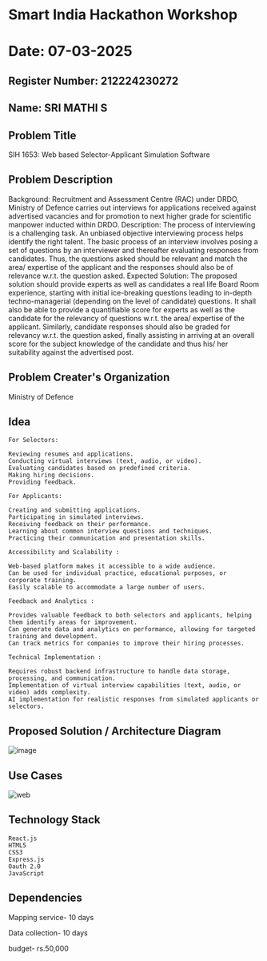 # Smart India Hackathon Workshop
# Date: 07-03-2025
## Register Number: 212224230272
## Name: SRI MATHI S
## Problem Title
SIH 1653: Web based Selector-Applicant Simulation Software
## Problem Description
Background: Recruitment and Assessment Centre (RAC) under DRDO, Ministry of Defence carries out interviews for applications received against advertised vacancies and for promotion to next higher grade for scientific manpower inducted within DRDO. Description: The process of interviewing is a challenging task. An unbiased objective interviewing process helps identify the right talent. The basic process of an interview involves posing a set of questions by an interviewer and thereafter evaluating responses from candidates. Thus, the questions asked should be relevant and match the area/ expertise of the applicant and the responses should also be of relevance w.r.t. the question asked. Expected Solution: The proposed solution should provide experts as well as candidates a real life Board Room experience, starting with initial ice-breaking questions leading to in-depth techno-managerial (depending on the level of candidate) questions. It shall also be able to provide a quantifiable score for experts as well as the candidate for the relevancy of questions w.r.t. the area/ expertise of the applicant. Similarly, candidate responses should also be graded for relevancy w.r.t. the question asked, finally assisting in arriving at an overall score for the subject knowledge of the candidate and thus his/ her suitability against the advertised post.

## Problem Creater's Organization
Ministry of Defence

## Idea
```
For Selectors:

Reviewing resumes and applications. 
Conducting virtual interviews (text, audio, or video).
Evaluating candidates based on predefined criteria.
Making hiring decisions.
Providing feedback.

For Applicants:

Creating and submitting applications.
Participating in simulated interviews.
Receiving feedback on their performance.
Learning about common interview questions and techniques.
Practicing their communication and presentation skills.

Accessibility and Scalability :

Web-based platform makes it accessible to a wide audience.
Can be used for individual practice, educational purposes, or corporate training.
Easily scalable to accommodate a large number of users.

Feedback and Analytics :

Provides valuable feedback to both selectors and applicants, helping them identify areas for improvement.
Can generate data and analytics on performance, allowing for targeted training and development.
Can track metrics for companies to improve their hiring processes.

Technical Implementation :

Requires robust backend infrastructure to handle data storage, processing, and communication.
Implementation of virtual interview capabilities (text, audio, or video) adds complexity.
AI implementation for realistic responses from simulated applicants or selectors.
```

## Proposed Solution / Architecture Diagram
![image](https://github.com/user-attachments/assets/29b69c6d-2547-4a05-af3e-82ce5a5ea180)



## Use Cases
![web](https://github.com/user-attachments/assets/fbc4aabd-3722-479c-801c-5219176e030d)


## Technology Stack
~~~
React.js
HTML5
CSS3
Express.js
Oauth 2.0
JavaScript
~~~


## Dependencies
Mapping service- 10 days

Data collection- 10 days

budget- rs.50,000

